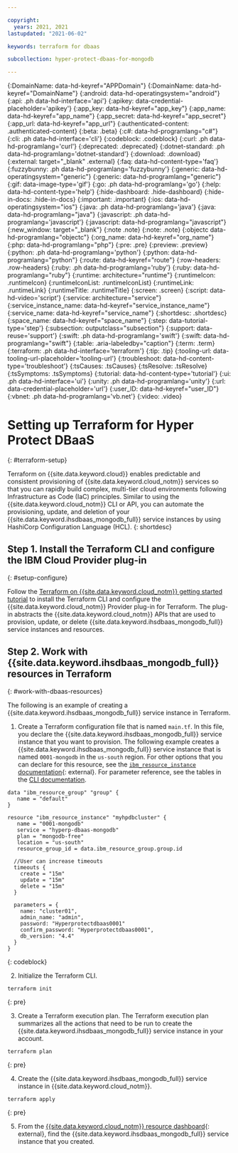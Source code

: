 ```yaml
---

copyright:
  years: 2021, 2021
lastupdated: "2021-06-02"

keywords: terraform for dbaas

subcollection: hyper-protect-dbaas-for-mongodb

---
```


{:DomainName: data-hd-keyref="APPDomain"}
{:DomainName: data-hd-keyref="DomainName"}
{:android: data-hd-operatingsystem="android"}
{:api: .ph data-hd-interface='api'}
{:apikey: data-credential-placeholder='apikey'}
{:app_key: data-hd-keyref="app_key"}
{:app_name: data-hd-keyref="app_name"}
{:app_secret: data-hd-keyref="app_secret"}
{:app_url: data-hd-keyref="app_url"}
{:authenticated-content: .authenticated-content}
{:beta: .beta}
{:c#: data-hd-programlang="c#"}
{:cli: .ph data-hd-interface='cli'}
{:codeblock: .codeblock}
{:curl: .ph data-hd-programlang='curl'}
{:deprecated: .deprecated}
{:dotnet-standard: .ph data-hd-programlang='dotnet-standard'}
{:download: .download}
{:external: target="_blank" .external}
{:faq: data-hd-content-type='faq'}
{:fuzzybunny: .ph data-hd-programlang='fuzzybunny'}
{:generic: data-hd-operatingsystem="generic"}
{:generic: data-hd-programlang="generic"}
{:gif: data-image-type='gif'}
{:go: .ph data-hd-programlang='go'}
{:help: data-hd-content-type='help'}
{:hide-dashboard: .hide-dashboard}
{:hide-in-docs: .hide-in-docs}
{:important: .important}
{:ios: data-hd-operatingsystem="ios"}
{:java: .ph data-hd-programlang='java'}
{:java: data-hd-programlang="java"}
{:javascript: .ph data-hd-programlang='javascript'}
{:javascript: data-hd-programlang="javascript"}
{:new_window: target="_blank"}
{:note .note}
{:note: .note}
{:objectc data-hd-programlang="objectc"}
{:org_name: data-hd-keyref="org_name"}
{:php: data-hd-programlang="php"}
{:pre: .pre}
{:preview: .preview}
{:python: .ph data-hd-programlang='python'}
{:python: data-hd-programlang="python"}
{:route: data-hd-keyref="route"}
{:row-headers: .row-headers}
{:ruby: .ph data-hd-programlang='ruby'}
{:ruby: data-hd-programlang="ruby"}
{:runtime: architecture="runtime"}
{:runtimeIcon: .runtimeIcon}
{:runtimeIconList: .runtimeIconList}
{:runtimeLink: .runtimeLink}
{:runtimeTitle: .runtimeTitle}
{:screen: .screen}
{:script: data-hd-video='script'}
{:service: architecture="service"}
{:service_instance_name: data-hd-keyref="service_instance_name"}
{:service_name: data-hd-keyref="service_name"}
{:shortdesc: .shortdesc}
{:space_name: data-hd-keyref="space_name"}
{:step: data-tutorial-type='step'}
{:subsection: outputclass="subsection"}
{:support: data-reuse='support'}
{:swift: .ph data-hd-programlang='swift'}
{:swift: data-hd-programlang="swift"}
{:table: .aria-labeledby="caption"}
{:term: .term}
{:terraform: .ph data-hd-interface='terraform'}
{:tip: .tip}
{:tooling-url: data-tooling-url-placeholder='tooling-url'}
{:troubleshoot: data-hd-content-type='troubleshoot'}
{:tsCauses: .tsCauses}
{:tsResolve: .tsResolve}
{:tsSymptoms: .tsSymptoms}
{:tutorial: data-hd-content-type='tutorial'}
{:ui: .ph data-hd-interface='ui'}
{:unity: .ph data-hd-programlang='unity'}
{:url: data-credential-placeholder='url'}
{:user_ID: data-hd-keyref="user_ID"}
{:vbnet: .ph data-hd-programlang='vb.net'}
{:video: .video}


# Setting up Terraform for Hyper Protect DBaaS
{: #terraform-setup}

Terraform on {{site.data.keyword.cloud}} enables predictable and consistent provisioning of {{site.data.keyword.cloud_notm}} services so that you can rapidly build complex, multi-tier cloud environments following Infrastructure as Code (IaC) principles. Similar to using the {{site.data.keyword.cloud_notm}} CLI or API, you can automate the provisioning, update, and deletion of your {{site.data.keyword.ihsdbaas_mongodb_full}} service instances by using HashiCorp Configuration Language (HCL).
{: shortdesc}



## Step 1. Install the Terraform CLI and configure the IBM Cloud Provider plug-in
{: #setup-configure}

Follow the [Terraform on {{site.data.keyword.cloud_notm}} getting started tutorial](/docs/ibm-cloud-provider-for-terraform?topic=ibm-cloud-provider-for-terraform-getting-started) to install the Terraform CLI and configure the {{site.data.keyword.cloud_notm}} Provider plug-in for Terraform. The plug-in abstracts the {{site.data.keyword.cloud_notm}} APIs that are used to provision, update, or delete {{site.data.keyword.ihsdbaas_mongodb_full}} service instances and resources.

## Step 2. Work with {{site.data.keyword.ihsdbaas_mongodb_full}} resources in Terraform
{: #work-with-dbaas-resources}

The following is an example of creating a {{site.data.keyword.ihsdbaas_mongodb_full}} service instance in Terraform.

1. Create a Terraform configuration file that is named `main.tf`. In this file, you declare the {{site.data.keyword.ihsdbaas_mongodb_full}} service instance that you want to provision. The following example creates a {{site.data.keyword.ihsdbaas_mongodb_full}} service instance that is named `0001-mongodb` in the `us-south` region. For other options that you can declare for this resource, see the [`ibm_resource_instance` documentation](https://registry.terraform.io/providers/IBM-Cloud/ibm/latest/docs/resources/resource_instance){: external}. For parameter reference, see the tables in the [CLI documentation](/docs/hyper-protect-dbaas-for-mongodb?topic=hyper-protect-dbaas-for-mongodb-create-service#cli-create-service).
  ```
  data "ibm_resource_group" "group" {
     name = "default"
  }

  resource "ibm_resource_instance" "myhpdbcluster" {
     name = "0001-mongodb"
     service = "hyperp-dbaas-mongodb"
     plan = "mongodb-free"
     location = "us-south"
     resource_group_id = data.ibm_resource_group.group.id

    //User can increase timeouts
    timeouts {
      create = "15m"
      update = "15m"
      delete = "15m"
    }

    parameters = {
      name: "cluster01",
      admin_name: "admin",
      password: "Hyperprotectdbaas0001"
      confirm_password: "Hyperprotectdbaas0001",
      db_version: "4.4"
    }
  }

  ```
  {: codeblock}

2. Initialize the Terraform CLI. 
  ```
  terraform init
  ```
  {: pre}
   
3. Create a Terraform execution plan. The Terraform execution plan summarizes all the actions that need to be run to create the {{site.data.keyword.ihsdbaas_mongodb_full}} service instance in your account.
  ```
  terraform plan
  ```
  {: pre}
   
4. Create the {{site.data.keyword.ihsdbaas_mongodb_full}} service instance in {{site.data.keyword.cloud_notm}}.
  ```
  terraform apply
  ```
  {: pre}
   
5. From the [{{site.data.keyword.cloud_notm}} resource dashboard](https://cloud.ibm.com/resources){: external}, find the {{site.data.keyword.ihsdbaas_mongodb_full}} service instance that you created.


